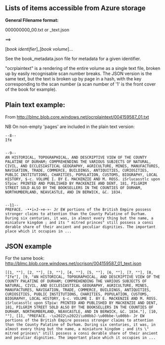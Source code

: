 Lists of items accessible from Azure storage
--------------------------------------------

**General Filename format:**

000000000_00.txt  or _text.json

==>

[*book identifier*]_[*book volume*]...

See the book_metadata.json file for metadata for a given identifier.


"ocrplaintext" is a rendering of the entire volume as a single text file, broken up by easily recognisable scan number breaks. The JSON version is the same text, but the text is broken up by page in a hash, with the key corresponding to the scan number (a scan number of '1' is the front cover of the book for example).

Plain text example:
-------------------

From http://blmc.blob.core.windows.net/ocrplaintext/004159587_01.txt

NB On non-empty 'pages' are included in the plain text version:

    --8--
    Ife
    
    
    --9--
    AN HISTORICAL, TOPOGRAPHICAL, AND DESCRIPTIVE VIEW OF THE COUNTY PALATINE OF DURHAM; COMPREHENDING THE VARIOUS SUBJECTS OF NATURAL, CIVIL, AND ECCLESIASTICAL GEOGRAPHY, AGRICULTURE, MINES, MANUFACTURES, NAVIGATION, TRADE, COMMERCE, BUILDINGS, ANTIQUITIES, CURIOSITIES, PUBLIC INSTITUTIONS, CHARITIES, POPULATION, CUSTOMS, BIOGRAPHY, LOCAL HISTORY, $-c. VOLUME I. BY E. MACKENZIE AND M. ROSS. iSrlucasstlc upon STpiw: PRINTED AND PUBLISHED BY MACKENZIE AND DENT, 181, PILGRIM STREET SOLD ALSO BY THE BOOKSELLERS IN THE COUNTIES OF DURHAM, NORTHUMBERLAND, NEAVCASTLE, AND IN BERWICK, &C. 1834.
    
    
    --11--
    PREFACE. -••i»J-»e-»- Jr EW portions of the British Empire possess stronger claims to attention than the County Palatine of Durham. During six centuries, it was, in almost every thing but the name, a miniature kingdom ; and its " mitred princes" still possess a consi derable share of their ancient and peculiar dignities. The important place which it occupies in ...

JSON example
------------

For the same book: http://blmc.blob.core.windows.net/ocrjson/004159587_01_text.json

    [[1, ""], [2, ""], [3, ""], [4, ""], [5, ""], [6, ""], [7, ""], [8, "Ife"], [9, "AN HISTORICAL, TOPOGRAPHICAL, AND DESCRIPTIVE VIEW OF THE COUNTY PALATINE OF DURHAM; COMPREHENDING THE VARIOUS SUBJECTS OF NATURAL, CIVIL, AND ECCLESIASTICAL GEOGRAPHY, AGRICULTURE, MINES, MANUFACTURES, NAVIGATION, TRADE, COMMERCE, BUILDINGS, ANTIQUITIES, CURIOSITIES, PUBLIC INSTITUTIONS, CHARITIES, POPULATION, CUSTOMS, BIOGRAPHY, LOCAL HISTORY, $-c. VOLUME I. BY E. MACKENZIE AND M. ROSS. iSrlucasstlc upon STpiw: PRINTED AND PUBLISHED BY MACKENZIE AND DENT, 181, PILGRIM STREET SOLD ALSO BY THE BOOKSELLERS IN THE COUNTIES OF DURHAM, NORTHUMBERLAND, NEAVCASTLE, AND IN BERWICK, &C. 1834."], [10, ""], [11, "PREFACE. -\u2022\u2022i\u00bbJ-\u00bbe-\u00bb- Jr EW portions of the British Empire possess stronger claims to attention than the County Palatine of Durham. During six centuries, it was, in almost every thing but the name, a miniature kingdom ; and its \" mitred princes\" still possess a consi derable share of their ancient and peculiar dignities. The important place which it occupies in ...
